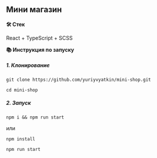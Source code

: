 ## Мини магазин

**🛠️ Стек**

React + TypeScript + SCSS

**📚 Инструкция по запуску**

##### 1. Клонирование

```
git clone https://github.com/yuriyvyatkin/mini-shop.git
```

```
cd mini-shop
```

##### 2. Запуск

```
npm i && npm run start
```

или

```
npm install
```

```
npm run start
```

